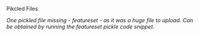 Pikcled Files

*One pickled file missing - featureset - as it was a huge file to upload. Can be obtained by running the featureset pickle code snippet.*

